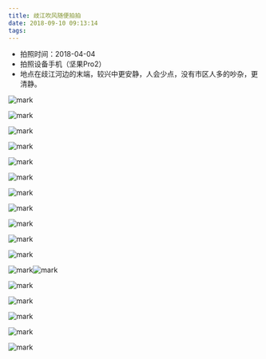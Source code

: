 ```yaml
---
title: 歧江吹风随便拍拍
date: 2018-09-10 09:13:14
tags:
---
```


* 拍照时间：2018-04-04
* 拍照设备手机（坚果Pro2）
* 地点在歧江河边的末端，较兴中更安静，人会少点，没有市区人多的吵杂，更清静。



![mark](http://oyz3pjs26.bkt.clouddn.com/blog/180408/3a4Af8lL9m.jpg?imageslim)

![mark](http://oyz3pjs26.bkt.clouddn.com/blog/180408/KCE7mhLIi5.jpg?imageslim)

![mark](http://oyz3pjs26.bkt.clouddn.com/blog/180408/GiHABalGaH.jpg?imageslim)

![mark](http://oyz3pjs26.bkt.clouddn.com/blog/180408/if7aKh21h9.jpg?imageslim)

![mark](http://oyz3pjs26.bkt.clouddn.com/blog/180408/aeci1e8F6c.jpg?imageslim)

![mark](http://oyz3pjs26.bkt.clouddn.com/blog/180408/50kb333105.jpg?imageslim)

![mark](http://oyz3pjs26.bkt.clouddn.com/blog/180408/LDEgJAmeKa.jpg?imageslim)

![mark](http://oyz3pjs26.bkt.clouddn.com/blog/180408/2g9fm1gb9F.jpg?imageslim)

![mark](http://oyz3pjs26.bkt.clouddn.com/blog/180408/3fH3KIJaj1.jpg?imageslim)

![mark](http://oyz3pjs26.bkt.clouddn.com/blog/180408/9HcI9hmKc1.jpg?imageslim)

![mark](http://oyz3pjs26.bkt.clouddn.com/blog/180408/mkBkdLeLbK.jpg?imageslim)

![mark](http://oyz3pjs26.bkt.clouddn.com/blog/180408/G1hmKEJkBD.jpg?imageslim)![mark](http://oyz3pjs26.bkt.clouddn.com/blog/180408/I2Ig73lAhd.jpg?imageslim)

![mark](http://oyz3pjs26.bkt.clouddn.com/blog/180408/IaFim2GHE8.jpg?imageslim)

![mark](http://oyz3pjs26.bkt.clouddn.com/blog/180408/BmjGD53e3c.jpg?imageslim)

![mark](http://oyz3pjs26.bkt.clouddn.com/blog/180408/22li1gkmKI.jpg?imageslim)

![mark](http://oyz3pjs26.bkt.clouddn.com/blog/180408/H64lf06aK5.jpg?imageslim)

![mark](http://oyz3pjs26.bkt.clouddn.com/blog/180408/5cDeiA382A.jpg?imageslim)
